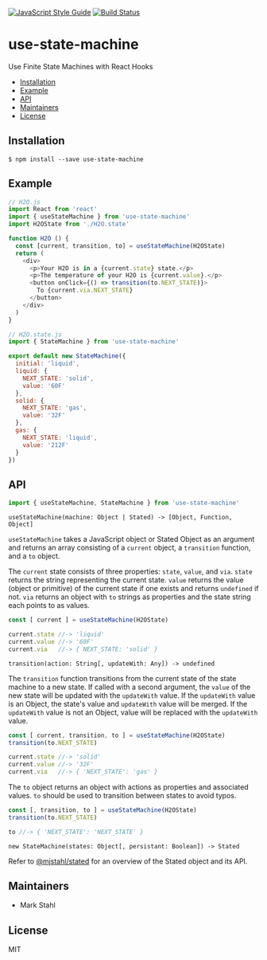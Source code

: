 [![JavaScript Style Guide](https://img.shields.io/badge/code_style-standard-brightgreen.svg)](https://standardjs.com) [![Build Status](https://travis-ci.com/mjstahl/use-state-machine.svg?branch=master)](https://travis-ci.com/mjstahl/use-state-machine)

# use-state-machine
Use Finite State Machines with React Hooks

* [Installation](#installation)
* [Example](#example)
* [API](#api)
* [Maintainers](#maintainers)
* [License](#license)

## Installation

```shell
$ npm install --save use-state-machine
```

## Example

```js
// H2O.js
import React from 'react'
import { useStateMachine } from 'use-state-machine'
import H2OState from './H2O.state'

function H2O () {
  const [current, transition, to] = useStateMachine(H2OState)
  return (
    <div>
      <p>Your H2O is in a {current.state} state.</p>
      <p>The temperature of your H2O is {current.value}.</p>
      <button onClick={() => transition(to.NEXT_STATE)}>
        To {current.via.NEXT_STATE}
      </button>
    </div>
  )
}
```

```js
// H2O.state.js
import { StateMachine } from 'use-state-machine'

export default new StateMachine({
  initial: 'liquid',
  liquid: {
    NEXT_STATE: 'solid',
    value: '60F'
  },
  solid: {
    NEXT_STATE: 'gas',
    value: '32F'
  },
  gas: {
    NEXT_STATE: 'liquid',
    value: '212F'
  }
})
```

## API

```js
import { useStateMachine, StateMachine } from 'use-state-machine'
```

`useStateMachine(machine: Object | Stated) -> [Object, Function, Object]`

`useStateMachine` takes a JavaScript object or Stated Object as an argument and returns an array consisting of a `current` object, a `transition` function, and a `to` object.

The `current` state consists of three properties: `state`, `value`, and `via`.
`state` returns the string representing the current state. `value` returns the value (object or primitive) of the current state if one exists and returns `undefined` if not. `via` returns an object with `to` strings as properties and the state string each points to as values.

```js
const [ current ] = useStateMachine(H2OState)

current.state //-> 'liquid'
current.value //-> '60F'
current.via   //-> { NEXT_STATE: 'solid' }
```


`transition(action: String[, updateWith: Any]) -> undefined`

The `transition` function transitions from the current state of the state machine to a new state. If called with a second argument, the `value` of the new state will be updated with the `updateWith` value. If the `updateWith` value is an Object, the state's value and `updateWith` value will be merged. If the `updateWith` value is not an Object, value will be replaced with the `updateWith` value.

```js
const [ current, transition, to ] = useStateMachine(H2OState)
transition(to.NEXT_STATE)

current.state //-> 'solid'
current.value //-> '32F'
current.via   //-> { 'NEXT_STATE': 'gas' }
```

The `to` object returns an object with actions as properties and associated values. `to` should be used to transition between states to avoid typos.

```js
const [, transition, to ] = useStateMachine(H2OState)
transition(to.NEXT_STATE)

to //-> { 'NEXT_STATE': 'NEXT_STATE' }
```


`new StateMachine(states: Object[, persistant: Boolean]) -> Stated`

Refer to [@mjstahl/stated](https://github.com/mjstahl/stated#api) for an overview of the Stated object and its API.

## Maintainers

* Mark Stahl

## License

MIT
